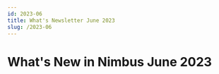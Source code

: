```yaml
---
id: 2023-06
title: What's Newsletter June 2023
slug: /2023-06
---
```


# What's New in Nimbus June 2023
